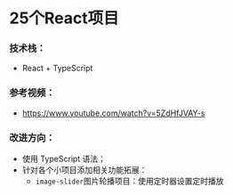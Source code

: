 # 25个React项目
### 技术栈：
- React + TypeScript
### 参考视频：
- https://www.youtube.com/watch?v=5ZdHfJVAY-s
### 改进方向：
- 使用 TypeScript 语法；
- 针对各个小项目添加相关功能拓展：
  - `image-slider`图片轮播项目：使用定时器设置定时播放
